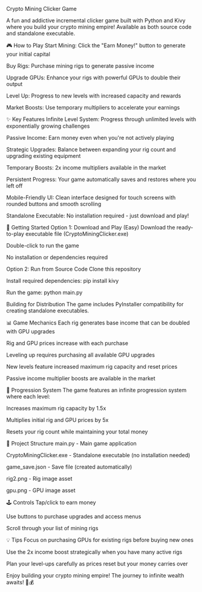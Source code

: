 Crypto Mining Clicker Game

A fun and addictive incremental clicker game built with Python and Kivy where you build your crypto mining empire! Available as both source code and standalone executable.

🎮 How to Play
Start Mining: Click the "Earn Money!" button to generate your initial capital

Buy Rigs: Purchase mining rigs to generate passive income

Upgrade GPUs: Enhance your rigs with powerful GPUs to double their output

Level Up: Progress to new levels with increased capacity and rewards

Market Boosts: Use temporary multipliers to accelerate your earnings

✨ Key Features
Infinite Level System: Progress through unlimited levels with exponentially growing challenges

Passive Income: Earn money even when you're not actively playing

Strategic Upgrades: Balance between expanding your rig count and upgrading existing equipment

Temporary Boosts: 2x income multipliers available in the market

Persistent Progress: Your game automatically saves and restores where you left off

Mobile-Friendly UI: Clean interface designed for touch screens with rounded buttons and smooth scrolling

Standalone Executable: No installation required - just download and play!

🚀 Getting Started
Option 1: Download and Play (Easy)
Download the ready-to-play executable file (CryptoMiningClicker.exe)

Double-click to run the game

No installation or dependencies required

Option 2: Run from Source Code
Clone this repository

Install required dependencies: pip install kivy

Run the game: python main.py

Building for Distribution
The game includes PyInstaller compatibility for creating standalone executables.

📊 Game Mechanics
Each rig generates base income that can be doubled with GPU upgrades

Rig and GPU prices increase with each purchase

Leveling up requires purchasing all available GPU upgrades

New levels feature increased maximum rig capacity and reset prices

Passive income multiplier boosts are available in the market

🎯 Progression System
The game features an infinite progression system where each level:

Increases maximum rig capacity by 1.5x

Multiplies initial rig and GPU prices by 5x

Resets your rig count while maintaining your total money

📁 Project Structure
main.py - Main game application

CryptoMiningClicker.exe - Standalone executable (no installation needed)

game_save.json - Save file (created automatically)

rig2.png - Rig image asset

gpu.png - GPU image asset

🕹️ Controls
Tap/click to earn money

Use buttons to purchase upgrades and access menus

Scroll through your list of mining rigs

💡 Tips
Focus on purchasing GPUs for existing rigs before buying new ones

Use the 2x income boost strategically when you have many active rigs

Plan your level-ups carefully as prices reset but your money carries over

Enjoy building your crypto mining empire! The journey to infinite wealth awaits! 🚀💰
